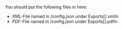 You should put the following files in here:

* XML-File named in /config.json under Exports[].xmlIn
* PDF-File named in /config.json under Exports[].pdfIn